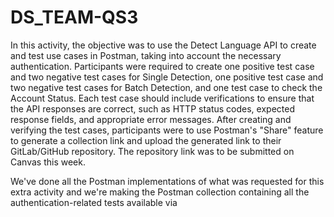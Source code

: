 # DS_TEAM-QS3

In this activity, the objective was to use the Detect Language API to create and test use cases in Postman, taking into account the necessary authentication. Participants were required to create one positive test case and two negative test cases for Single Detection, one positive test case and two negative test cases for Batch Detection, and one test case to check the Account Status. Each test case should include verifications to ensure that the API responses are correct, such as HTTP status codes, expected response fields, and appropriate error messages. After creating and verifying the test cases, participants were to use Postman's "Share" feature to generate a collection link and upload the generated link to their GitLab/GitHub repository. The repository link was to be submitted on Canvas this week.

We've done all the Postman implementations of what was requested for this extra activity and we're making the Postman collection containing all the authentication-related tests available via
